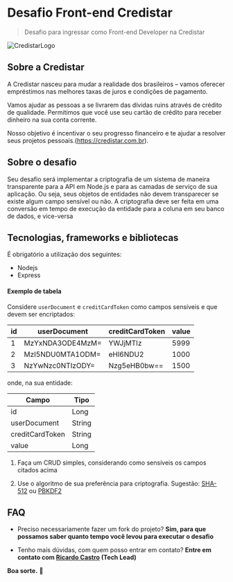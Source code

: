 # Desafio Front-end Credistar

> Desafio para ingressar como Front-end Developer na Credistar

![CredistarLogo](https://credistar.com.br/wp-content/uploads/2020/09/fundo-branco.png "Credistar Logo")

## Sobre a Credistar

A Credistar nasceu para mudar a realidade dos brasileiros – vamos oferecer empréstimos nas melhores taxas de juros e condições de pagamento.

Vamos ajudar as pessoas a se livrarem das dívidas ruins através de crédito de qualidade. Permitimos que você use seu cartão de crédito para receber dinheiro na sua conta corrente.

Nosso objetivo é incentivar o seu progresso financeiro e te ajudar a resolver seus projetos pessoais.(https://credistar.com.br).

## Sobre o desafio

Seu desafio será implementar a criptografia de um sistema de maneira transparente para a API em Node.js e para as camadas de serviço de sua aplicação. Ou seja, seus objetos de entidades não devem transparecer se existe algum campo sensível ou não. A criptografia deve ser feita em uma conversão em tempo de execução da entidade para a coluna em seu banco de dados, e vice-versa


## Tecnologias, frameworks e bibliotecas

É obrigatório a utilização dos seguintes:

- Nodejs
- Express
#### Exemplo de tabela

Considere `userDocument` e `creditCardToken` como campos sensíveis e que devem ser encriptados:

| id | userDocument | creditCardToken | value |
|------|--------------|-----------------|-------|
| 1 | MzYxNDA3ODE4MzM= | YWJjMTIz | 5999 |
| 2 | MzI5NDU0MTA1ODM= | eHl6NDU2 | 1000 |
| 3 | NzYwNzc0NTIzODY= | Nzg5eHB0bw== | 1500 |

onde, na sua entidade:

| Campo | Tipo |
|-----------------|--------|
| id | Long |
| userDocument | String |
| creditCardToken | String |
| value | Long |

1. Faça um CRUD simples, considerando como sensíveis os campos citados acima

2. Use o algoritmo de sua preferência para criptografia. Sugestão: [SHA-512](https://en.wikipedia.org/wiki/SHA-2) ou [PBKDF2](https://en.wikipedia.org/wiki/PBKDF2)

## FAQ

- Preciso necessariamente fazer um fork do projeto?
  **Sim, para que possamos saber quanto tempo você levou para executar o desafio**

- Tenho mais dúvidas, com quem posso entrar em contato?
  **Entre em contato com [Ricardo Castro](https://github.com/Lorenhaim) (Tech Lead)**

**Boa sorte.** 🚀
